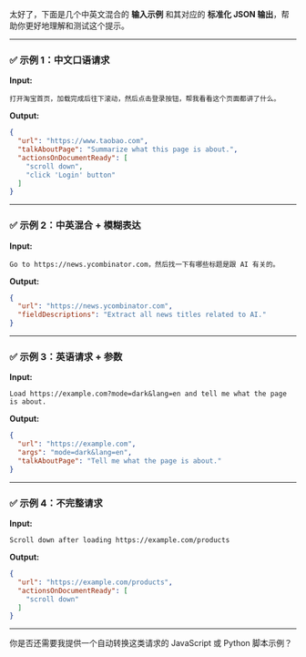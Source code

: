 太好了，下面是几个中英文混合的 **输入示例** 和其对应的 **标准化 JSON 输出**，帮助你更好地理解和测试这个提示。

---

### ✅ 示例 1：中文口语请求

**Input:**

```
打开淘宝首页，加载完成后往下滚动，然后点击登录按钮，帮我看看这个页面都讲了什么。
```

**Output:**

```json
{
  "url": "https://www.taobao.com",
  "talkAboutPage": "Summarize what this page is about.",
  "actionsOnDocumentReady": [
    "scroll down",
    "click 'Login' button"
  ]
}
```

---

### ✅ 示例 2：中英混合 + 模糊表达

**Input:**

```
Go to https://news.ycombinator.com，然后找一下有哪些标题是跟 AI 有关的。
```

**Output:**

```json
{
  "url": "https://news.ycombinator.com",
  "fieldDescriptions": "Extract all news titles related to AI."
}
```

---

### ✅ 示例 3：英语请求 + 参数

**Input:**

```
Load https://example.com?mode=dark&lang=en and tell me what the page is about.
```

**Output:**

```json
{
  "url": "https://example.com",
  "args": "mode=dark&lang=en",
  "talkAboutPage": "Tell me what the page is about."
}
```

---

### ✅ 示例 4：不完整请求

**Input:**

```
Scroll down after loading https://example.com/products
```

**Output:**

```json
{
  "url": "https://example.com/products",
  "actionsOnDocumentReady": [
    "scroll down"
  ]
}
```

---

你是否还需要我提供一个自动转换这类请求的 JavaScript 或 Python 脚本示例？